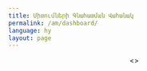```yaml
---
title: Միտումների Գնահատման Վահանակ
permalink: /am/dashboard/
language: hy
layout: page
---
```


<script type="module" src="https://public.tableau.com/javascripts/api/tableau.embedding.3.latest.min.js" >  
</script>
<div style="align-items: center; display: flex; justify-content: center;"> 
<<tableau-viz hide-tabs="" id="tableauViz" src="https://public.tableau.com/views/SDG-ARM-2024/Story1?" hide-tabs="true", toolbar="hidden", height="1200px", width="1200px" >>
</tableau-viz>
</div>
